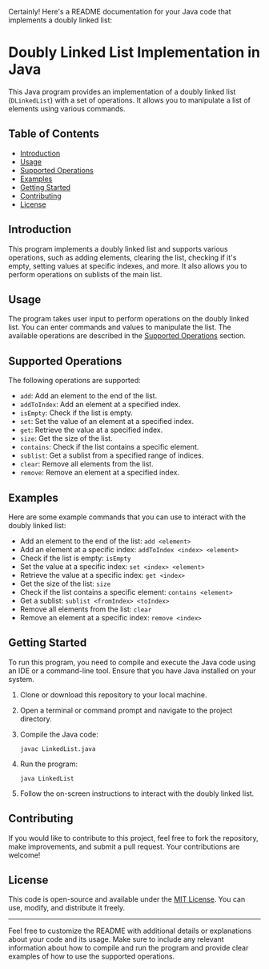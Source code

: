 Certainly! Here's a README documentation for your Java code that implements a doubly linked list:

# Doubly Linked List Implementation in Java

This Java program provides an implementation of a doubly linked list (`DLinkedList`) with a set of operations. It allows you to manipulate a list of elements using various commands.

## Table of Contents

- [Introduction](#introduction)
- [Usage](#usage)
- [Supported Operations](#supported-operations)
- [Examples](#examples)
- [Getting Started](#getting-started)
- [Contributing](#contributing)
- [License](#license)

## Introduction

This program implements a doubly linked list and supports various operations, such as adding elements, clearing the list, checking if it's empty, setting values at specific indexes, and more. It also allows you to perform operations on sublists of the main list.

## Usage

The program takes user input to perform operations on the doubly linked list. You can enter commands and values to manipulate the list. The available operations are described in the [Supported Operations](#supported-operations) section.

## Supported Operations

The following operations are supported:

- `add`: Add an element to the end of the list.
- `addToIndex`: Add an element at a specified index.
- `isEmpty`: Check if the list is empty.
- `set`: Set the value of an element at a specified index.
- `get`: Retrieve the value at a specified index.
- `size`: Get the size of the list.
- `contains`: Check if the list contains a specific element.
- `sublist`: Get a sublist from a specified range of indices.
- `clear`: Remove all elements from the list.
- `remove`: Remove an element at a specified index.

## Examples

Here are some example commands that you can use to interact with the doubly linked list:

- Add an element to the end of the list: `add <element>`
- Add an element at a specific index: `addToIndex <index> <element>`
- Check if the list is empty: `isEmpty`
- Set the value at a specific index: `set <index> <element>`
- Retrieve the value at a specific index: `get <index>`
- Get the size of the list: `size`
- Check if the list contains a specific element: `contains <element>`
- Get a sublist: `sublist <fromIndex> <toIndex>`
- Remove all elements from the list: `clear`
- Remove an element at a specific index: `remove <index>`

## Getting Started

To run this program, you need to compile and execute the Java code using an IDE or a command-line tool. Ensure that you have Java installed on your system.

1. Clone or download this repository to your local machine.

2. Open a terminal or command prompt and navigate to the project directory.

3. Compile the Java code:

   ```shell
   javac LinkedList.java
   ```

4. Run the program:

   ```shell
   java LinkedList
   ```

5. Follow the on-screen instructions to interact with the doubly linked list.

## Contributing

If you would like to contribute to this project, feel free to fork the repository, make improvements, and submit a pull request. Your contributions are welcome!

## License

This code is open-source and available under the [MIT License](LICENSE). You can use, modify, and distribute it freely.

---

Feel free to customize the README with additional details or explanations about your code and its usage. Make sure to include any relevant information about how to compile and run the program and provide clear examples of how to use the supported operations.
